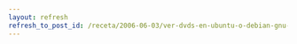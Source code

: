 ```yaml
---
layout: refresh
refresh_to_post_id: /receta/2006-06-03/ver-dvds-en-ubuntu-o-debian-gnu-linux
---
```

